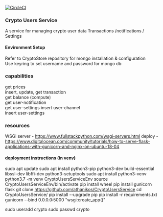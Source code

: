 

[![CircleCI](https://circleci.com/gh/athanikos/CryptoUsersService.svg?style=shield&circle-token=9b6d27782cfdf91400ada3189a15ef83a22ef2d7)](https://app.circleci.com/pipelines/github/athanikos/CryptoUsersService)


### Crypto Users Service
A service for managing crypto user data 
Transactions /notifications / Settings 


#### Environment Setup 
Refer to CryptoStore repository for mongo installation & configuration     
Use keyring to set  username and password for mongo db  

### capabilities 
get prices  
insert, update, get  transaction  
get balance  (compute)  
get user-notification   
get user-settings 
insert user-channel   
insert user-settings  

### resources 
WSGI server -  https://www.fullstackpython.com/wsgi-servers.html
deploy - https://www.digitalocean.com/community/tutorials/how-to-serve-flask-applications-with-gunicorn-and-nginx-on-ubuntu-18-04

#### deployment instructions (in venv)
sudo apt update 
sudo apt install python3-pip python3-dev build-essential libssl-dev libffi-dev python3-setuptools
sudo apt install python3-venv
python3.7 -m venv CryptoUsersServiceEnv
source CryptoUsersServiceEnv/bin/activate
pip install wheel
pip install gunicorn flask
git clone https://github.com/athanikos/CryptoUsersService
cd CryptoUsersService/
pip install --upgrade pip
pip install -r requirements.txt 
gunicorn --bind 0.0.0.0:5000 "wsgi:create_app()"

sudo useradd crypto 
sudo passwd crypto 





